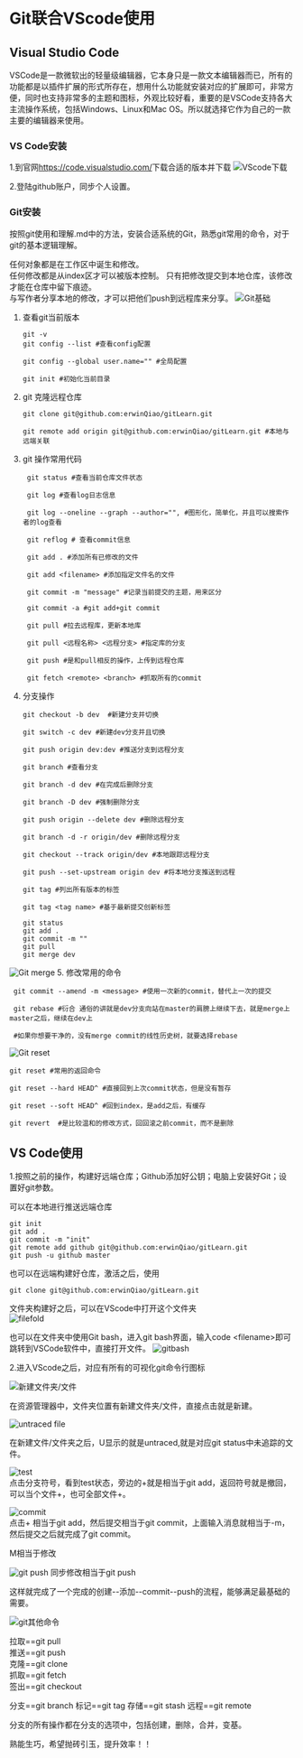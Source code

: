 # Git联合VScode使用

## Visual Studio Code
VSCode是一款微软出的轻量级编辑器，它本身只是一款文本编辑器而已，所有的功能都是以插件扩展的形式所存在，想用什么功能就安装对应的扩展即可，非常方便，同时也支持非常多的主题和图标，外观比较好看，重要的是VSCode支持各大主流操作系统，包括Windows、Linux和Mac OS。所以就选择它作为自己的一款主要的编辑器来使用。

### VS Code安装
1.到官网<https://code.visualstudio.com/>下载合适的版本并下载
![VScode下载](/Figure/figure6.PNG)

2.登陆github账户，同步个人设置。

### Git安装
按照git使用和理解.md中的方法，安装合适系统的Git，熟悉git常用的命令，对于git的基本逻辑理解。  

任何对象都是在工作区中诞生和修改。  
任何修改都是从index区才可以被版本控制。 
只有把修改提交到本地仓库，该修改才能在仓库中留下痕迹。  
与写作者分享本地的修改，才可以把他们push到远程库来分享。 
![Git基础](/Figure/figure9.jpg) 

1. 查看git当前版本
   ```
   git -v
   git config --list #查看config配置

   git config --global user.name="" #全局配置

   git init #初始化当前目录
   ```
2. git 克隆远程仓库
   ```
   git clone git@github.com:erwinQiao/gitLearn.git

   git remote add origin git@github.com:erwinQiao/gitLearn.git #本地与远端关联
   ```
3. git 操作常用代码
   ```
    git status #查看当前仓库文件状态

    git log #查看log日志信息

    git log --oneline --graph --author="", #图形化，简单化，并且可以搜索作者的log查看

    git reflog # 查看commit信息

    git add . #添加所有已修改的文件

    git add <filename> #添加指定文件名的文件

    git commit -m "message" #记录当前提交的主题，用来区分

    git commit -a #git add+git commit

    git pull #拉去远程库，更新本地库

    git pull <远程名称> <远程分支> #指定库的分支

    git push #是和pull相反的操作，上传到远程仓库

    git fetch <remote> <branch> #抓取所有的commit 

    ```
4. 分支操作
   ```
   git checkout -b dev  #新建分支并切换

   git switch -c dev #新建dev分支并且切换

   git push origin dev:dev #推送分支到远程分支

   git branch #查看分支

   git branch -d dev #在完成后删除分支

   git branch -D dev #强制删除分支

   git push origin --delete dev #删除远程分支

   git branch -d -r origin/dev #删除远程分支

   git checkout --track origin/dev #本地跟踪远程分支

   git push --set-upstream origin dev #将本地分支推送到远程
   
   git tag #列出所有版本的标签

   git tag <tag name> #基于最新提交创新标签

   git status
   git add .
   git commit -m ""
   git pull
   git merge dev
   ```
![Git merge](Figure/figure10.jpg)
5. 修改常用的命令
   ```
    git commit --amend -m <message> #使用一次新的commit，替代上一次的提交

    git rebase #衍合 通俗的讲就是dev分支向站在master的肩膀上继续下去，就是merge上master之后，继续在dev上

    #如果你想要干净的，没有merge commit的线性历史树，就要选择rebase
   ```
![Git reset](Figure/figure11.jpg)
```
git reset #常用的返回命令

git reset --hard HEAD^ #直接回到上次commit状态，但是没有暂存

git reset --soft HEAD^ #回到index，是add之后，有缓存

git revert  #是比较温和的修改方式，回回滚之前commit，而不是删除
```

## VS Code使用
1.按照之前的操作，构建好远端仓库；Github添加好公钥；电脑上安装好Git；设置好git参数。

可以在本地进行推送远端仓库
```
git init
git add .
git commit -m "init"
git remote add github git@github.com:erwinQiao/gitLearn.git
git push -u github master
```
也可以在远端构建好仓库，激活之后，使用
```
git clone git@github.com:erwinQiao/gitLearn.git
```

文件夹构建好之后，可以在VScode中打开这个文件夹  
![filefold](/Figure/figure12.PNG)

也可以在文件夹中使用Git bash，进入git bash界面，输入code \<filename>即可跳转到VSCode软件中，直接打开文件。
![gitbash](/Figure/figure13.PNG)  

2.进入VScode之后，对应有所有的可视化git命令行图标

![新建文件夹/文件](/Figure/figure14.PNG)

在资源管理器中，文件夹位置有新建文件夹/文件，直接点击就是新建。

![untraced file](/Figure/figure1.PNG)

在新建文件/文件夹之后，U显示的就是untraced,就是对应git status中未追踪的文件。  

![test](/Figure/figure15.PNG)  
点击分支符号，看到test状态，旁边的+就是相当于git add，返回符号就是撤回，可以当个文件+，也可全部文件+。

![commit](/Figure/figure3.PNG)  
点击+ 相当于git add，然后提交相当于git commit，上面输入消息就相当于-m，然后提交之后就完成了git commit。  

M相当于修改


![git push](/Figure/figure16.PNG)
同步修改相当于git push

这样就完成了一个完成的创建--添加--commit--push的流程，能够满足最基础的需要。

![git其他命令](/Figure/figure5.PNG)

拉取==git pull  
推送==git push  
克隆==git clone  
抓取==git fetch  
签出==git checkout  

分支==git branch
标记==git tag
存储==git stash
远程==git remote

分支的所有操作都在分支的选项中，包括创建，删除，合并，变基。

熟能生巧，希望抛砖引玉，提升效率！！